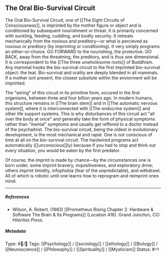 ## The Oral Bio-Survival Circuit  # 

The Oral Bio-Survival Circuit, one of [[The Eight Circuits of Consciousness]], is imprinted by the mother figure or object and is conditioned by subsequent nourishment or threat. It is primarily concerned with suckling, feeding, cuddling, and bodily security. It retreats mechanically from the noxious and preditory—or what is percieved as noxious or preditory (by imprinting or conditioning). It very simply programs an either-or-choice. GO FORWARD to the nourishing, the protective. GO BACK, away from the threatning, the preditory, and is thus one dimensional. It is correspondent to the [[The three unwholesome roots]] of Buddhism. Any mammal hooks the bio-survival circuit to the first imprinted bio-survival object: the teat. Bio-survival and orality are deeply blended in all mammals. If a mother isnt present, the closest subsitute within the enviorment will be imprinted. 

The "wiring" of this circuit in its primitive form, occured in the first organisms, between three and four billion years ago. In modern humans, this structure remains in [[The brain stem]] and in [[The automatic nervous system]], where it is interconnected with [[The endocrine system]] and other life support systems. This is why disturbances of this circuit act "all over the body at once" and generally take the form of physical symptoms rather than "mental" symptoms and usually get reffered to a doctor instead of the psychaitrist. The bio-survival circuit, being the oldest in evolutionary development, is the most mechanical and rapid. One is not conscious of time at all on the bio-survival circuit. The hardwired programs act automatically ([[unconscious]]ly) because if you had to stop and think out every situation, you would be eaten by the first predator. 

Of course, the imprint is made by chance—by the circumstances one is born under. some imprint bravery, inquisitiveness, and exploratory drive; others imprint timidity, infophobia (fear of the unpredictable), and withdrawl. All of which is robotic until one learns how to reprogram and reimprint ones mind.

___

##### References

- Wilson, A. Robert. (1983) [[Prometheus Rising Chapter 2. Hardware & Software The Brain & Its Programs]] (Location 416). Grand Junction, CO: _Hilaritas Press_.

##### Metadata

Type: #🔵/🔵 
Tags: [[Psychology]] / [[sociology]] / [[ethology]] / [[Biology]] / [[Neuroscience]] / [[Philosophy]] / [[Spirituality]] / [[Mysticism]] 
Status: #⛅️ 